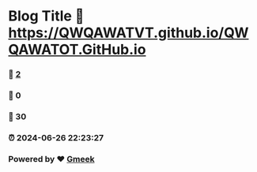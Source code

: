 # Blog Title :link: https://QWQAWATVT.github.io/QWQAWATOT.GitHub.io 
### :page_facing_up: [2](https://QWQAWATVT.github.io/QWQAWATOT.GitHub.io/tag.html) 
### :speech_balloon: 0 
### :hibiscus: 30 
### :alarm_clock: 2024-06-26 22:23:27 
### Powered by :heart: [Gmeek](https://github.com/Meekdai/Gmeek)

